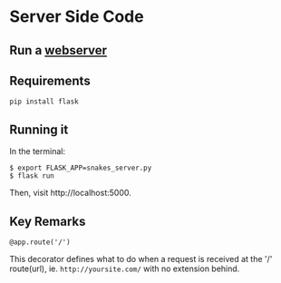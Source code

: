 # Server Side Code

## Run a [webserver](https://en.wikipedia.org/wiki/Web_server)

## Requirements

```
pip install flask
```

## Running it

In the terminal:

```
$ export FLASK_APP=snakes_server.py
$ flask run
```

Then, visit http://localhost:5000.

## Key Remarks

```
@app.route('/')
```

This decorator defines what to do when a request is received at the '/' route(url), ie. `http://yoursite.com/` with no extension behind.
